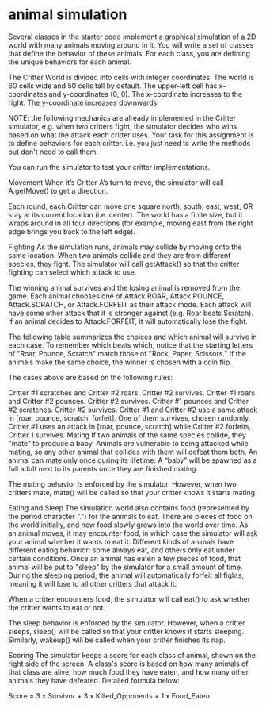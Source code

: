 # animal simulation
Several classes in the starter code implement a graphical simulation of a 2D world with many animals moving around in it. You will write a set of classes that define the behavior of these animals. For each class, you are defining the unique behaviors for each animal.

The Critter World is divided into cells with integer coordinates. The world is 60 cells wide and 50 cells tall by default. The upper-left cell has x-coordinates and y-coordinates (0, 0). The x-coordinate increases to the right. The y-coordinate increases downwards.



NOTE: the following mechanics are already implemented in the Critter simulator, e.g. when two critters fight, the simulator decides who wins based on what the attack each critter uses. Your task for this assignment is to define behaviors for each critter. i.e. you just need to write the methods but don't need to call them.

You can run the simulator to test your critter implementations.

Movement
When it’s Critter A’s turn to move, the simulator will call A.getMove() to get a direction.

Each round, each Critter can move one square north, south, east, west, OR stay at its current location (i.e. center). The world has a finite size, but it wraps around in all four directions (for example, moving east from the right edge brings you back to the left edge).

Fighting
As the simulation runs, animals may collide by moving onto the same location. When two animals collide and they are from different species, they fight. The simulator will call getAttack() so that the critter fighting can select which attack to use.

The winning animal survives and the losing animal is removed from the game. Each animal chooses one of Attack.ROAR, Attack.POUNCE, Attack.SCRATCH, or Attack.FORFEIT as their attack mode. Each attack will have some other attack that it is stronger against (e.g. Roar beats Scratch). If an animal decides to Attack.FORFEIT, it will automatically lose the fight.

The following table summarizes the choices and which animal will survive in each case. To remember which beats which, notice that the starting letters of "Roar, Pounce, Scratch" match those of "Rock, Paper, Scissors." If the animals make the same choice, the winner is chosen with a coin flip.



The cases above are based on the following rules:

Critter #1 scratches and Critter #2 roars. Critter #2 survives.
Critter #1 roars and Critter #2 pounces. Critter #2 survives.
Critter #1 pounces and Critter #2 scratches. Critter #2 survives.
Critter #1 and Critter #2 use a same attack in [roar, pounce, scratch, forfeit]. One of them survives, chosen randomly.
Critter #1 uses an attack in [roar, pounce, scratch] while Critter #2 forfeits, Critter 1 survives.
Mating
If two animals of the same species collide, they "mate" to produce a baby. Animals are vulnerable to being attacked while mating, so any other animal that collides with them will defeat them both. An animal can mate only once during its lifetime. A “baby” will be spawned as a full adult next to its parents once they are finished mating.

The mating behavior is enforced by the simulator. However, when two critters mate, mate() will be called so that your critter knows it starts mating.

Eating and Sleep
The simulation world also contains food (represented by the period character ".") for the animals to eat. There are pieces of food on the world initially, and new food slowly grows into the world over time. As an animal moves, it may encounter food, in which case the simulator will ask your animal whether it wants to eat it. Different kinds of animals have different eating behavior: some always eat, and others only eat under certain conditions. Once an animal has eaten a few pieces of food, that animal will be put to "sleep" by the simulator for a small amount of time. During the sleeping period, the animal will automatically forfeit all fights, meaning it will lose to all other critters that attack it.

When a critter encounters food, the simulator will call eat() to ask whether the critter wants to eat or not.

The sleep behavior is enforced by the simulator. However, when a critter sleeps, sleep() will be called so that your critter knows it starts sleeping. Similarly, wakeup() will be called when your critter finishes its nap.

Scoring
The simulator keeps a score for each class of animal, shown on the right side of the screen. A class's score is based on how many animals of that class are alive, how much food they have eaten, and how many other animals they have defeated. Detailed formula below:

Score = 3 x Survivor + 3 x Killed_Opponents + 1 x Food_Eaten
